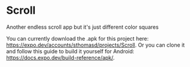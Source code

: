 # Scroll
Another endless scroll app but it's just different color squares

You can currently download the .apk for this project here: 
https://expo.dev/accounts/sthomasd/projects/Scroll. Or you can clone it and
follow this guide to build it yourself for Android:
https://docs.expo.dev/build-reference/apk/.

